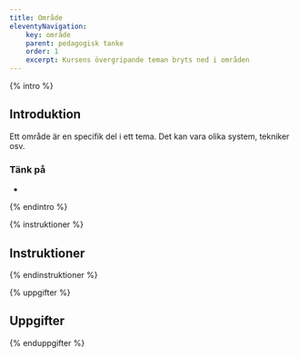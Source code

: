 ```yaml
---
title: Område
eleventyNavigation:
    key: område
    parent: pedagogisk tanke
    order: 1
    excerpt: Kursens övergripande teman bryts ned i områden
---
```


{% intro %}

## Introduktion

Ett område är en specifik del i ett tema. Det kan vara olika system, tekniker osv.

### Tänk på

-

{% endintro %}

{% instruktioner %}

## Instruktioner

{% endinstruktioner %}

{% uppgifter %}

## Uppgifter

{% enduppgifter %}
